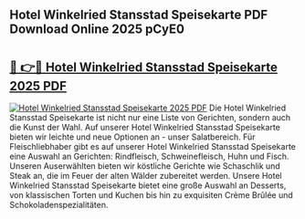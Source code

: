 ## Hotel Winkelried Stansstad Speisekarte PDF Download Online 2025 pCyE0

# <h2><a href="http://gc90sf.nevu.top/?p=Hotel+Winkelried+Stansstad+Speisekarte">🔗 👉🔴 Hotel Winkelried Stansstad Speisekarte 2025 PDF</a></h2>

[![Hotel Winkelried Stansstad Speisekarte 2025 PDF](https://i.imgur.com/dBaPXMq.png)](http://gc90sf.nevu.top/?p=Hotel+Winkelried+Stansstad+Speisekarte)
Die Hotel Winkelried Stansstad Speisekarte ist nicht nur eine Liste von Gerichten, sondern auch die Kunst der Wahl. Auf unserer Hotel Winkelried Stansstad Speisekarte bieten wir leichte und neue Optionen an - unser Salatbereich. Für Fleischliebhaber gibt es auf unserer Hotel Winkelried Stansstad Speisekarte eine Auswahl an Gerichten: Rindfleisch, Schweinefleisch, Huhn und Fisch. Unseren Auserwählten bieten wir köstliche Gerichte wie Schaschlik und Steak an, die im Feuer der alten Wälder zubereitet werden. Unsere Hotel Winkelried Stansstad Speisekarte bietet eine große Auswahl an Desserts, von klassischen Torten und Kuchen bis hin zu exquisiten Crème Brûlée und Schokoladenspezialitäten.
